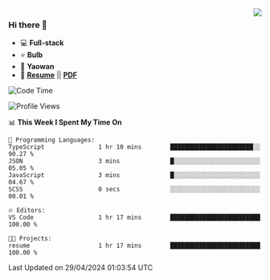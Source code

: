<img align="right" src="https://github-readme-stats.vercel.app/api?username=LolipopJ&show_icons=true&count_private=true&hide_title=true&include_all_commits=true&theme=vue">

### Hi there 👋

- :computer: **Full-stack**
- :star: **Bulb**
- :pill: **Yaowan**
- :milky_way: [**Resume**](https://lolipopj.github.io/resume/) || [**PDF**](https://cdn.jsdelivr.net/gh/lolipopj/resume/export/resume-en.pdf)

<!--START_SECTION:waka-->
![Code Time](http://img.shields.io/badge/Code%20Time-1%2C890%20hrs%2015%20mins-blue)

![Profile Views](http://img.shields.io/badge/Profile%20Views-4-blue)

📊 **This Week I Spent My Time On** 

```text
💬 Programming Languages: 
TypeScript               1 hr 10 mins        ███████████████████████░░   90.27 % 
JSON                     3 mins              █░░░░░░░░░░░░░░░░░░░░░░░░   05.05 % 
JavaScript               3 mins              █░░░░░░░░░░░░░░░░░░░░░░░░   04.67 % 
SCSS                     0 secs              ░░░░░░░░░░░░░░░░░░░░░░░░░   00.01 % 

🔥 Editors: 
VS Code                  1 hr 17 mins        █████████████████████████   100.00 % 

🐱‍💻 Projects: 
resume                   1 hr 17 mins        █████████████████████████   100.00 % 
```


 Last Updated on 29/04/2024 01:03:54 UTC
<!--END_SECTION:waka-->
